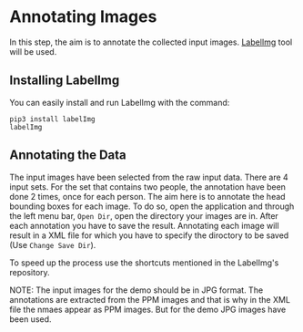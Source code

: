 # Annotating Images
In this step, the aim is to annotate the collected input images. [LabelImg](https://github.com/heartexlabs/labelImg) tool will be used. 
## Installing LabelImg
You can easily install and run LabelImg with the command:
```
pip3 install labelImg
labelImg
```
## Annotating the Data
The input images have been selected from the raw input data. There are 4 input sets. For the set that contains two people, the annotation have been done 2 times, once for each person.
The aim here is to annotate the head bounding boxes for each image. To do so, open the application and through the left menu bar, `Open Dir`, open the directory your images are in. After each annotation you have to save the result. Annotating each image will result in a XML file for which you have to specify the diroctory to be saved (Use `Change Save Dir`). 

To speed up the process use the shortcuts mentioned in the LabelImg's repository.

NOTE: The input images for the demo should be in JPG format. The annotations are extracted from the PPM images and that is why in the XML file the nmaes appear as PPM images. But for the demo JPG images have been used.